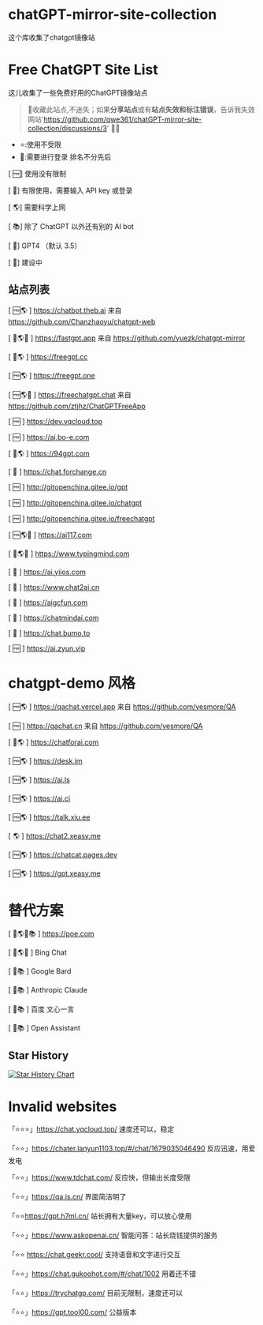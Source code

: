 # chatGPT-mirror-site-collection
这个库收集了chatgpt镜像站
# Free ChatGPT Site List

这儿收集了一些免费好用的ChatGPT镜像站点
> 🤭收藏此站点,不迷失；如果**分享站点**或有**站点失效和标注错误**，告诉我失效网站'https://github.com/qwe361/chatGPT-mirror-site-collection/discussions/3'
> 🧡🧡
> 

- ⭐:使用不受限
- 🔑:需要进行登录
 排名不分先后

[ 🆓] 使用没有限制

[ 🔐] 有限使用，需要输入 API key 或登录

[ 🌎] 需要科学上网

[ 📚] 除了 ChatGPT 以外还有别的 AI bot

[ 🔔] GPT4 （默认 3.5）

[ 🚧] 建设中



## 站点列表
[ 🆓🌎 ] https://chatbot.theb.ai 来自 https://github.com/Chanzhaoyu/chatgpt-web

[ 🔐🌎🔔 ] https://fastgpt.app 来自 https://github.com/yuezk/chatgpt-mirror

[ 🔐🌎 ] https://freegpt.cc

[ 🆓🌎 ] https://freegpt.one

[ 🆓🌎🔔 ] https://freechatgpt.chat 来自 https://github.com/ztjhz/ChatGPTFreeApp

[ 🆓 ] https://dev.yqcloud.top

[ 🆓 ] https://ai.bo-e.com

[ 🔐🌎 ] https://94gpt.com

[ 🔐 ] https://chat.forchange.cn

[ 🆓 ] http://gitopenchina.gitee.io/gpt

[ 🆓 ] http://gitopenchina.gitee.io/chatgpt

[ 🆓 ] http://gitopenchina.gitee.io/freechatgpt

[ 🆓🌎🔔 ] https://ai117.com

[ 🔐🌎🔔 ] https://www.typingmind.com

[ 🔐 ] https://ai.yiios.com

[ 🔐 ] https://www.chat2ai.cn

[ 🔐 ] https://aigcfun.com

[ 🔐 ] https://chatmindai.com

[ 🔐 ] https://chat.bumo.to

[ 🆓 ] https://ai.zyun.vip

# chatgpt-demo 风格
[ 🆓🌎 ] https://qachat.vercel.app 来自 https://github.com/yesmore/QA

[ 🆓 ] https://qachat.cn 来自 https://github.com/yesmore/QA

[ 🔐🌎 ] https://chatforai.com

[ 🆓🌎 ] https://desk.im

[ 🆓🌎 ] https://ai.ls

[ 🆓🌎 ] https://ai.ci

[ 🆓🌎 ] https://talk.xiu.ee

[ 🌎 ] https://chat2.xeasy.me

[ 🆓🌎 ] https://chatcat.pages.dev

[ 🆓🌎 ] https://gpt.xeasy.me

# 替代方案
[ 🔐🌎🔔📚 ] https://poe.com

[ 🔐🌎🔔 ] Bing Chat

[ 🚧📚 ] Google Bard

[ 🚧📚 ] Anthropic Claude

[ 🚧📚 ] 百度 文心一言

[ 🚧📚 ] Open Assistant

## Star History

[![Star History Chart](https://api.star-history.com/svg?repos=qwe361/chatGPT-mirror-site-collection&type=Date)](https://star-history.com/#qwe361/chatGPT-mirror-site-collection&Date)




# Invalid websites
「⭐⭐⭐」https://chat.yqcloud.top/ 速度还可以，稳定

「⭐⭐」https://chater.lanyun1103.top/#/chat/1679035046490 反应迅速，用爱发电

「⭐⭐」https://www.tdchat.com/ 反应快，但输出长度受限

「⭐⭐」https://qa.js.cn/ 界面简洁明了

「⭐⭐https://gpt.h7ml.cn/ 站长拥有大量key，可以放心使用

「⭐⭐」https://www.askopenai.cn/ 智能问答：站长烧钱提供的服务

「⭐⭐ https://chat.geekr.cool/ 支持语音和文字进行交互

「⭐⭐」https://chat.gukoohot.com/#/chat/1002 用着还不错

「⭐⭐」https://trychatgp.com/ 目前无限制，速度还可以

「⭐⭐」https://gpt.tool00.com/ 公益版本


